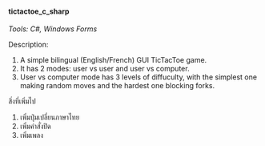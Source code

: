 #### tictactoe_c_sharp

_Tools: C#, Windows Forms_

Description:
1. A simple bilingual (English/French) GUI TicTacToe game.
2. It has 2 modes: user vs user and user vs computer.
3. User vs computer mode has 3 levels of diffuculty, with the simplest one making random moves and the hardest one blocking forks.

สิ่งที่เพิ่มไป
1. เพิ่มปุ่มเปลี่ยนภาษาไทย
2. เพิ่มคำสั่งปิด
3. เพิ่มเพลง
